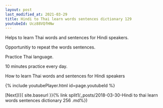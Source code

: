 ```yaml
---
layout: post
last_modified_at: 2021-03-29
title: Hindi to Thai learn words sentences dictionary 129 
youtubeId: Ucz88VQfHNw
---
```

 
 
Helps to learn Thai words and sentences for Hindi speakers.

Opportunitiy to repeat the words sentences. 

Practice Thai language. 
 
10 minutes practice every day. 
 
How to learn Thai words and sentences for Hindi speakers 
 
{% include youtubePlayer.html id=page.youtubeId %}
 
 
[Next]({{ site.baseurl }}{% link  split1/_posts/2018-03-30-Hindi to thai learn words sentences dictionary 256 .md%})
 
